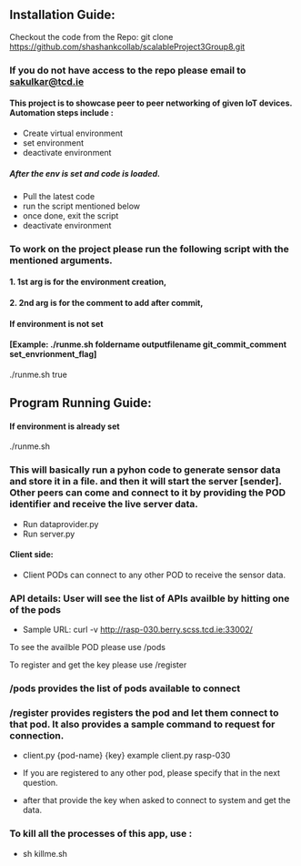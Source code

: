 
## Installation Guide:

Checkout the code from the Repo: git clone https://github.com/shashankcollab/scalableProject3Group8.git

### If you do not have access to the repo please email to sakulkar@tcd.ie

#### This project is to showcase peer to peer networking of given IoT devices. Automation steps include :
- Create virtual environment
- set environment
- deactivate environment
##### After the env is set and code is loaded.
- Pull the latest code
- run the script mentioned below
- once done, exit the script
- deactivate environment

### To work on the project please run the following script with the mentioned arguments.
#### 1. 1st arg is for the environment creation, 
#### 2. 2nd arg is for the comment to add after commit,

#### If environment is not set


#### [Example: ./runme.sh foldername outputfilename git_commit_comment set_envrionment_flag]
./runme.sh true

## Program Running Guide:

#### If environment is already set
./runme.sh 

### This will basically run a pyhon code to generate sensor data and store it in a file. and then it will start the server [sender]. Other peers can come and connect to it by providing the POD identifier and receive the live server data.
- Run dataprovider.py
- Run server.py

#### Client side:
- Client PODs can connect to any other POD to receive the sensor data.

### API details: User will see the list of APIs availble by hitting one of the pods
- Sample URL: curl -v http://rasp-030.berry.scss.tcd.ie:33002/

To see the availble POD please use /pods

To register and get the key please use /register

### /pods provides the list of pods available to connect

### /register provides registers the pod and let them connect to that pod. It also provides a sample command to request for connection.

- client.py {pod-name} {key}
example client.py rasp-030

- If you are registered to any other pod, please specify that in the next question.
- after that provide the key when asked to connect to system and get the data.

### To kill all the processes of this app, use :
- sh killme.sh
